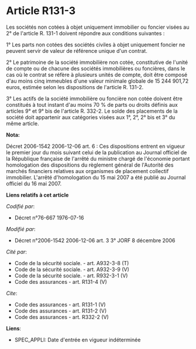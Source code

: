 # Article R131-3

Les sociétés non cotées à objet uniquement immobilier ou foncier visées au 2° de l'article R. 131-1 doivent répondre aux
conditions suivantes : 

1° Les parts non cotées des sociétés civiles à objet uniquement foncier ne peuvent servir de valeur de référence unique d'un
contrat. 

2° Le patrimoine de la société immobilière non cotée, constitutive de l'unité de compte ou de chacune des sociétés
immobilières ou foncières, dans le cas où le contrat se réfère à plusieurs unités de compte, doit être composé d'au moins
cinq immeubles d'une valeur minimale globale de 15 244 901,72 euros, estimée selon les dispositions de l'article R. 131-2.

3° Les actifs de la société immobilière ou foncière non cotée doivent être constitués à tout instant d'au moins 70 % de parts
ou droits définis aux articles 9° et 9° bis de l'article R. 332-2. Le solde des placements de la société doit appartenir aux
catégories visées aux 1°, 2°, 2° bis et 3° du même article.

**Nota:**

Décret 2006-1542 2006-12-06 art. 6 : Ces dispositions entrent en vigueur le premier jour du mois suivant celui de la
publication au Journal officiel de la République française de l'arrêté du ministre chargé de l'économie portant homologation
des dispositions du règlement général de l'Autorité des marchés financiers relatives aux organismes de placement collectif
immobilier. L'arrêté d'homologation du 15 mai 2007 a été publié au Journal officiel du 16 mai 2007.

**Liens relatifs à cet article**

_Codifié par_:

  - Décret n°76-667 1976-07-16

_Modifié par_:

  - Décret n°2006-1542 2006-12-06 art. 3 3° JORF 8 décembre 2006

_Cité par_:

  - Code de la sécurité sociale. - art. A932-3-8 (T)
  - Code de la sécurité sociale. - art. A932-3-9 (V)
  - Code de la sécurité sociale. - art. R932-3-1 (V)
  - Code des assurances - art. R131-4 (V)

_Cite_:

  - Code des assurances - art. R131-1 (V)
  - Code des assurances - art. R131-2 (V)
  - Code des assurances - art. R332-2 (V)

**Liens**:

  - SPEC_APPLI: Date d'entrée en vigueur indéterminée

